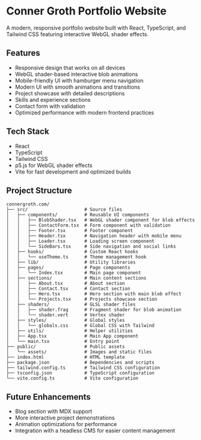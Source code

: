 # Conner Groth Portfolio Website

A modern, responsive portfolio website built with React, TypeScript, and Tailwind CSS featuring interactive WebGL shader effects.

## Features

- Responsive design that works on all devices
- WebGL shader-based interactive blob animations
- Mobile-friendly UI with hamburger menu navigation
- Modern UI with smooth animations and transitions
- Project showcase with detailed descriptions
- Skills and experience sections
- Contact form with validation
- Optimized performance with modern frontend practices

## Tech Stack

- React
- TypeScript
- Tailwind CSS
- p5.js for WebGL shader effects
- Vite for fast development and optimized builds

## Project Structure

```
connergroth.com/
├── src/                     # Source files
│   ├── components/          # Reusable UI components
│   │   ├── BlobShader.tsx   # WebGL shader component for blob effects
│   │   ├── ContactForm.tsx  # Form component with validation
│   │   ├── Footer.tsx       # Footer component
│   │   ├── Header.tsx       # Navigation header with mobile menu
│   │   ├── Loader.tsx       # Loading screen component
│   │   └── SideBars.tsx     # Side navigation and social links
│   ├── hooks/               # Custom React hooks
│   │   └── useTheme.ts      # Theme management hook
│   ├── lib/                 # Utility libraries
│   ├── pages/               # Page components
│   │   └── Index.tsx        # Main page component
│   ├── sections/            # Main content sections
│   │   ├── About.tsx        # About section
│   │   ├── Contact.tsx      # Contact section
│   │   ├── Hero.tsx         # Hero section with main blob effect
│   │   └── Projects.tsx     # Projects showcase section
│   ├── shaders/             # GLSL shader files
│   │   ├── shader.frag      # Fragment shader for blob animation
│   │   └── shader.vert      # Vertex shader
│   ├── styles/              # Global styles
│   │   └── globals.css      # Global CSS with Tailwind
│   ├── utils/               # Helper utilities
│   ├── App.tsx              # Main App component
│   └── main.tsx             # Entry point
├── public/                  # Public assets
│   └── assets/              # Images and static files
├── index.html               # HTML template
├── package.json             # Dependencies and scripts
├── tailwind.config.ts       # Tailwind CSS configuration
├── tsconfig.json            # TypeScript configuration
└── vite.config.ts           # Vite configuration
```

## Future Enhancements

- Blog section with MDX support
- More interactive project demonstrations
- Animation optimizations for performance
- Integration with a headless CMS for easier content management
